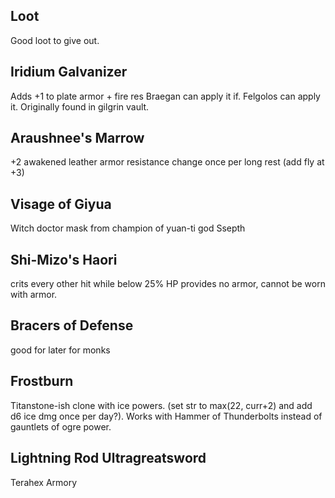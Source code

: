 ## Loot

Good loot to give out.

## Iridium Galvanizer
Adds +1 to plate armor + fire res
Braegan can apply it if. Felgolos can apply it.
Originally found in gilgrin vault.

## Araushnee's Marrow
+2 awakened leather armor
resistance change once per long rest
(add fly at +3)

## Visage of Giyua
Witch doctor mask from champion of yuan-ti god Ssepth

## Shi-Mizo's Haori
crits every other hit while below 25% HP
provides no armor, cannot be worn with armor.

## Bracers of Defense
good for later for monks

## Frostburn
Titanstone-ish clone with ice powers.
(set str to max(22, curr+2) and add d6 ice dmg once per day?).
Works with Hammer of Thunderbolts instead of gauntlets of ogre power.

## Lightning Rod Ultragreatsword
Terahex Armory
